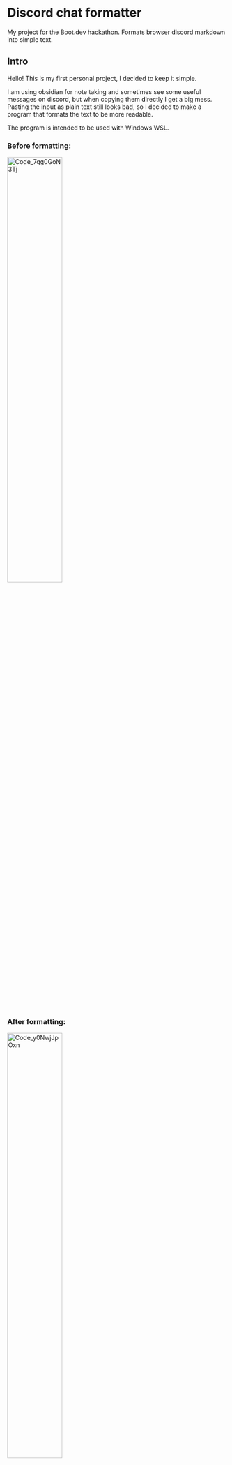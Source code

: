 # Discord chat formatter
My project for the Boot.dev hackathon. Formats browser discord markdown into simple text.

## Intro

Hello! This is my first personal project, I decided to keep it simple.

I am using obsidian for note taking and sometimes see some useful messages on discord, but when copying them directly I get a big mess. Pasting the input as plain text still looks bad, so I decided to make a program that formats the text to be more readable.

The program is intended to be used with Windows WSL.

### Before formatting:

<img width=50% height=50% alt="Code_7qg0GoN3Tj" src="https://github.com/user-attachments/assets/6d8dc91c-85c4-4376-a822-3541ecf0d0dd" />

### After formatting:

<img width=50% height=50% alt="Code_y0NwjJpOxn" src="https://github.com/user-attachments/assets/566a7355-ffa3-4870-afa4-e5fa781991b9" />

## Set-up
(In WSL)

`git clone https://github.com/ArturT995/formatter`

Navigate to the project directory `cd formatter` 

copy some messages from discord.

run `./format_chat.sh` on console

(if you are using a different OS you can copy the clipboard text into input.txt and then run `python3 main.py`, then copy the result from output.txt)


You will now have the result in your clipboard now and can see how it looked before and after in input.txt and output.txt

You can paste it into your note taking app
